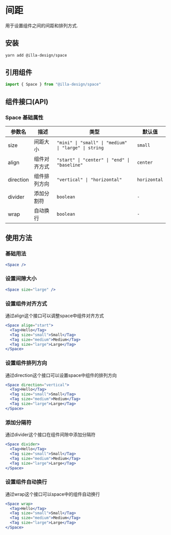 # 间距

用于设置组件之间的间距和排列方式.

## 安装

```bash
yarn add @illa-design/space
```

## 引用组件

```jsx
import { Space } from "@illa-design/space"
```

## 组件接口(API)

### Space 基础属性

| 参数名    | 描述         | 类型                                               | 默认值       |
| --------- | ------------ | -------------------------------------------------- | ------------ |
| size      | 间距大小     | `"mini" \| "small" \| "medium" \| "large" \| string`         | `small`        |
| align     | 组件对齐方式 | `"start" \| "center" \| "end" \| "baseline"` | `center`     |
| direction | 组件排列方向 |  `"vertical" \| "horizontal"`                | `horizontal` |
| divider   | 添加分割符   | `boolean`                                          | `-`        |
| wrap      | 自动换行     | `boolean`                                          | `-`        |

## 使用方法

### 基础用法

```jsx
<Space />
```

### 设置间隙大小

```jsx
<Space size="large" />
```

### 设置组件对齐方式

通过align这个接口可以调整space中组件对齐方式

```jsx
<Space alige="start">
  <Tag>Hello</Tag>
  <Tag size="small">Small</Tag>
  <Tag size="medium">Medium</Tag>
  <Tag size="large">Large</Tag>
</Space>
```

### 设置组件排列方向

通过direction这个接口可以设置space中组件的排列方向

```jsx
<Space direction="vertical">
  <Tag>Hello</Tag>
  <Tag size="small">Small</Tag>
  <Tag size="medium">Medium</Tag>
  <Tag size="large">Large</Tag>
</Space>
```

### 添加分隔符

通过divider这个接口在组件间隙中添加分隔符

```jsx
<Space divider>
  <Tag>Hello</Tag>
  <Tag size="small">Small</Tag>
  <Tag size="medium">Medium</Tag>
  <Tag size="large">Large</Tag>
</Space>
```

### 设置组件自动换行

通过wrap这个接口可以space中的组件自动换行

```jsx
<Space wrap>
  <Tag>Hello</Tag>
  <Tag size="small">Small</Tag>
  <Tag size="medium">Medium</Tag>
  <Tag size="large">Large</Tag>
</Space>
```
